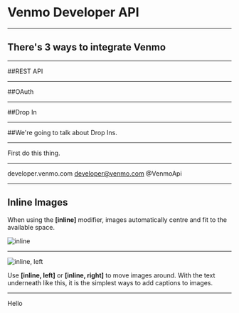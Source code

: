 # Venmo Developer API

---

## There's 3 ways to integrate Venmo

---

##REST API

---

##OAuth

---

##Drop In

---

##We're going to talk about Drop Ins.

---

First do this thing.

---

developer.venmo.com
developer@venmo.com
@VenmoApi 

---

## Inline Images

When using the **[inline]** modifier, images automatically centre and fit to the available space.

![inline](http://deckset-assets.s3-website-us-east-1.amazonaws.com/colnago2.jpg)

---

![inline, left](http://deckset-assets.s3-website-us-east-1.amazonaws.com/colnago2.jpg)

Use **[inline, left]** or **[inline, right]** to move images around. With the text underneath like this, it is the simplest ways to add captions to images.

---

Hello